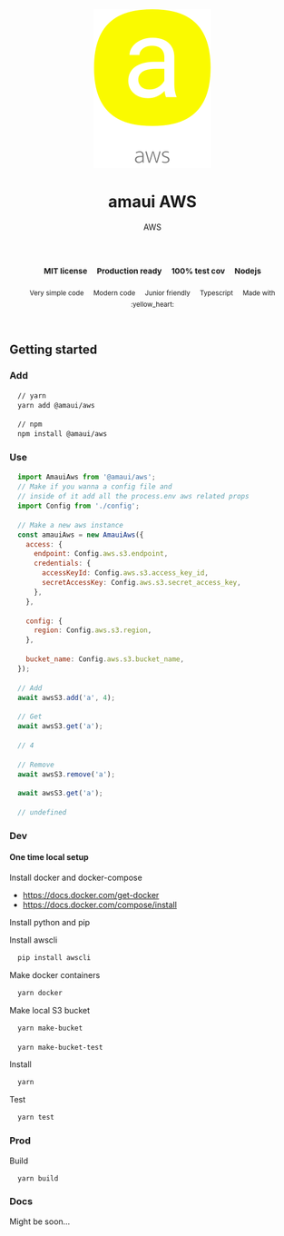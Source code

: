 
</br >
</br >

<p align='center'>
  <a target='_blank' rel='noopener noreferrer' href='#'>
    <img src='utils/images/logo.svg' alt='amaui logo' />
  </a>
</p>

<h1 align='center'>amaui AWS</h1>

<p align='center'>
  AWS
</p>

<br />

<h3 align='center'>
  <sub>MIT license&nbsp;&nbsp;&nbsp;&nbsp;</sub>
  <sub>Production ready&nbsp;&nbsp;&nbsp;&nbsp;</sub>
  <sub>100% test cov&nbsp;&nbsp;&nbsp;&nbsp;</sub>
  <sub>Nodejs</sub>
</h3>

<p align='center'>
    <sub>Very simple code&nbsp;&nbsp;&nbsp;&nbsp;</sub>
    <sub>Modern code&nbsp;&nbsp;&nbsp;&nbsp;</sub>
    <sub>Junior friendly&nbsp;&nbsp;&nbsp;&nbsp;</sub>
    <sub>Typescript&nbsp;&nbsp;&nbsp;&nbsp;</sub>
    <sub>Made with :yellow_heart:</sub>
</p>

<br />

## Getting started

### Add

```sh
  // yarn
  yarn add @amaui/aws

  // npm
  npm install @amaui/aws
```

### Use

```javascript
  import AmauiAws from '@amaui/aws';
  // Make if you wanna a config file and
  // inside of it add all the process.env aws related props
  import Config from './config';

  // Make a new aws instance
  const amauiAws = new AmauiAws({
    access: {
      endpoint: Config.aws.s3.endpoint,
      credentials: {
        accessKeyId: Config.aws.s3.access_key_id,
        secretAccessKey: Config.aws.s3.secret_access_key,
      },
    },

    config: {
      region: Config.aws.s3.region,
    },

    bucket_name: Config.aws.s3.bucket_name,
  });

  // Add
  await awsS3.add('a', 4);

  // Get
  await awsS3.get('a');

  // 4

  // Remove
  await awsS3.remove('a');

  await awsS3.get('a');

  // undefined
```

### Dev

#### One time local setup

Install docker and docker-compose

  - https://docs.docker.com/get-docker
  - https://docs.docker.com/compose/install

Install python and pip

Install awscli
```sh
  pip install awscli
```

Make docker containers

```sh
  yarn docker
```

Make local S3 bucket

```sh
  yarn make-bucket

  yarn make-bucket-test
```

Install

```sh
  yarn
```

Test

```sh
  yarn test
```

### Prod

Build

```sh
  yarn build
```

### Docs

Might be soon...
